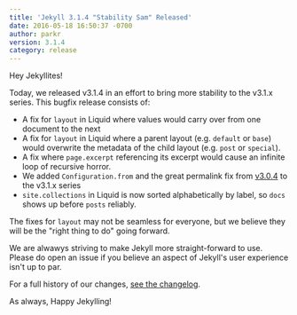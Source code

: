 ```yaml
---
title: 'Jekyll 3.1.4 "Stability Sam" Released'
date: 2016-05-18 16:50:37 -0700
author: parkr
version: 3.1.4
category: release
---
```


Hey Jekyllites!

Today, we released v3.1.4 in an effort to bring more stability to the v3.1.x series. This bugfix release consists of:

* A fix for `layout` in Liquid where values would carry over from one document to the next
* A fix for `layout` in Liquid where a parent layout (e.g. `default` or `base`) would overwrite the metadata of the child layout (e.g. `post` or `special`).
* A fix where `page.excerpt` referencing its excerpt would cause an infinite loop of recursive horror.
* We added `Configuration.from` and the great permalink fix from [v3.0.4](/news/2016/04/19/jekyll-3-0-4-released/) to the v3.1.x series
* `site.collections` in Liquid is now sorted alphabetically by label, so `docs` shows up before `posts` reliably.

The fixes for `layout` may not be seamless for everyone, but we believe they will be the "right thing to do" going forward.

We are alwawys striving to make Jekyll more straight-forward to use. Please do open an issue if you believe an aspect of Jekyll's user experience isn't up to par.

For a full history of our changes, [see the changelog](/docs/history/#v3-1-4).

As always, Happy Jekylling!
